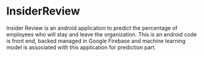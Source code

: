 # InsiderReview
Insider Review is an android application to predict the percentage of employees who will stay and leave the organization. This is an android code is front end, backed managed in Google Firebase and machine learning model is associated with this application for prediction part.

